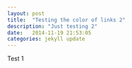 ```yaml
---
layout: post
title:  "Testing the color of links 2"
description: "Just testing 2"
date:   2014-11-19 21:53:05
categories: jekyll update
---
```

Test 1

